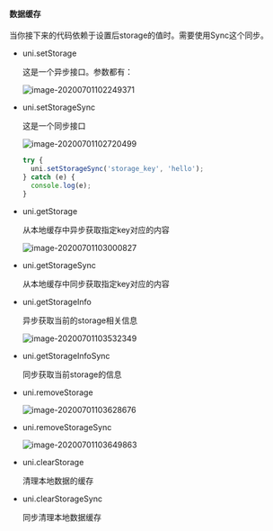 #### 数据缓存

当你接下来的代码依赖于设置后storage的值时。需要使用Sync这个同步。

+ uni.setStorage

  这是一个异步接口。参数都有：

  ![image-20200701102249371](https://gitee.com/yimingwang/myImg/raw/master/img/image-20200701102249371.png)

+ uni.setStorageSync

  这是一个同步接口

  ![image-20200701102720499](https://gitee.com/yimingwang/myImg/raw/master/img/image-20200701102720499.png)

  ```javascript
  try {
  	uni.setStorageSync('storage_key', 'hello');
  } catch (e) {
  	console.log(e);
  }
  ```

+ uni.getStorage

  从本地缓存中异步获取指定key对应的内容

  ![image-20200701103000827](https://gitee.com/yimingwang/myImg/raw/master/img/image-20200701103000827.png)

+ uni.getStorageSync

  从本地缓存中同步获取指定key对应的内容

+ uni.getStorageInfo

  异步获取当前的storage相关信息

  ![image-20200701103532349](https://gitee.com/yimingwang/myImg/raw/master/img/image-20200701103532349.png)

+ uni.getStorageInfoSync

  同步获取当前storage的信息

+ uni.removeStorage

  ![image-20200701103628676](https://gitee.com/yimingwang/myImg/raw/master/img/image-20200701103628676.png)

+ uni.removeStorageSync

  ![image-20200701103649863](https://gitee.com/yimingwang/myImg/raw/master/img/image-20200701103649863.png)

+ uni.clearStorage

  清理本地数据的缓存

+ uni.clearStorageSync

  同步清理本地数据缓存

